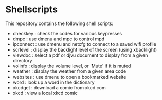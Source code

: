 # Shellscripts

This repository contains the following shell scripts:

- checkkey  : check the codes for various keypresses
- dmpc      : use dmenu and mpc to control mpd
- ipconnect : use dmenu and netcfg to connect to a saved wifi profile
- scrlevel  : display the backlight level of the screen (using xbacklight)
- viewdoc   : select a pdf or djvu document to display from a given directory
- volinfo   : display the volume level, or 'Mute' if it is muted
- weather   : display the weather from a given area code
- websites  : use dmenu to open a bookmarked website
- word      : look up a word in the dictionary
- xkcdget   : download a comic from xkcd.com
- xkcd      : view a local xkcd comic

